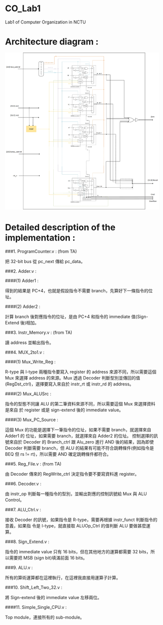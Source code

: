 # CO_Lab1
Lab1 of Computer Organization in NCTU

# Architecture diagram : 
![image](https://github.com/katelo731/32-bits_ALU/blob/master/32-bits_alu.jpg)

# Detailed description of the implementation :

###1. ProgramCounter.v : (from TA)

  把 32-bit bus 從 pc_next 傳給 pc_data。

###2. Adder.v :

  ####(1) Adder1 :
  
   得到的結果是 PC+4，也就是假設指令不需要 branch，先算好下一條指令的位址。
   
  ####(2) Adder2 :
  
   計算 branch 後對應指令的位址，是由 PC+4 和指令的 immediate 值(Sign-Extend 後)相加。

###3. Instr_Memory.v : (from TA)

  讀 address 並輸出指令。

###4. MUX_2to1.v :

  ####(1) Mux_Write_Reg :
  
  R-type 與 I-type 兩種指令要寫入 register 的 address 來源不同，所以需要這個 Mux 來選擇
  address 的來源。Mux 透過 Decoder 判斷型別並傳回的值(RegDst_ctrl)，選擇要寫入來自於
  instr_rt 或 instr_rd 的 address。
  
  ####(2) Mux_ALUSrc :
  
  指令的型態不同讓 ALU 的第二筆資料來源不同，所以需要這個 Mux 來選擇資料是來自
  於 register 或是 sign-extend 後的 immediate value。
  
  ####(3) Mux_PC_Source :
  
  這個 Mux 的功能是選擇下一筆指令的位址，如果不需要 branch，就選擇來自 Adder1 的
  位址，如果需要 branch，就選擇來自 Adder2 的位址。
  控制選擇的訊號來自於 Decoder 的 Branch_ctrl 跟 Alu_zero 進行 AND 後的結果，因為即使
  Decoder 判斷需要 branch，但 ALU 的結果有可能不符合跳轉條件(例如指令是 BEQ 但 rs !=
  rt)，所以需要 AND 確定跳轉條件都符合。

###5. Reg_File.v : (from TA)

  由 Decoder 傳來的 RegWrite_ctrl 決定指令要不要寫資料進 register。

###6. Decoder.v :

  由 instr_op 判斷每一種指令的型別，並輸出對應的控制訊號給 Mux 與 ALU Control。

###7. ALU_Ctrl.v :

  接收 Decoder 的訊號，如果指令是 R-type，需要再根據 instr_funct 判斷指令的意義，如果指
  令是 I-type，就直接取 ALUOp_Ctrl 的值判斷 ALU 要做甚麼運算。

###8. Sign_Extend.v :

  指令的 immediate value 只有 16 bits，但在其他地方的運算都需要 32 bits，所以需要把 MSB
  (sign bit)填滿前面 16 bits。

###9. ALU.v :

  所有的算術運算都在這裡執行，在這裡我直接用運算子計算。

###10. Shift_Left_Two_32.v :

  將 Sign-extend 後的 immediate value 左移兩位。

####11. Simple_Single_CPU.v :

  Top module，連接所有的 sub-module。
